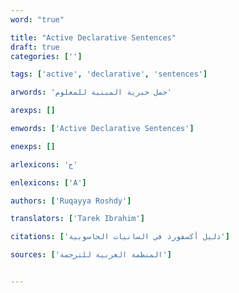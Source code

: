 ```yaml
---
word: "true"

title: "Active Declarative Sentences"
draft: true 
categories: ['']

tags: ['active', 'declarative', 'sentences']

arwords: 'جمل خبرية المبنية للمعلوم'

arexps: []

enwords: ['Active Declarative Sentences']

enexps: []

arlexicons: 'ج'

enlexicons: ['A']

authors: ['Ruqayya Roshdy']

translators: ['Tarek Ibrahim']

citations: ['دليل أكسفورد في السانيات الحاسوبية']

sources: ['المنظمة العربية للترجمة']


---
```

